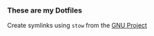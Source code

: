 <h3>These are my Dotfiles </h3>

Create symlinks using `stow` from the [GNU Project](https://www.gnu.org/software/stow/)

